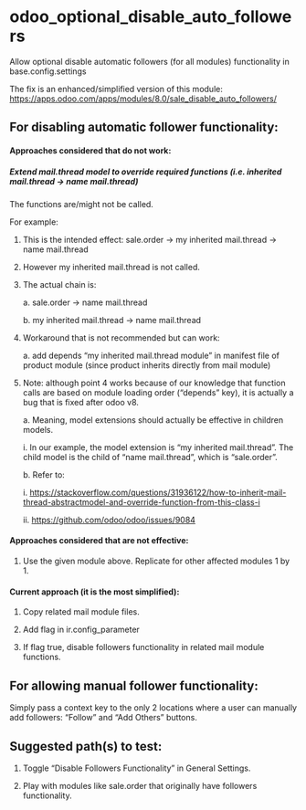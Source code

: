 # odoo_optional_disable_auto_followers
Allow optional disable automatic followers (for all modules) functionality in base.config.settings


The fix is an enhanced/simplified version of this module: https://apps.odoo.com/apps/modules/8.0/sale_disable_auto_followers/  
  
   
  
## For disabling automatic follower functionality:  
  
#### Approaches considered that do not work:  
  
##### Extend mail.thread model to override required functions (i.e. inherited mail.thread → name mail.thread)  
  
The functions are/might not be called.  
  
For example:  
  
1. This is the intended effect: sale.order → my inherited mail.thread → name mail.thread  
  
2. However my inherited mail.thread is not called.  
  
3. The actual chain is:  
  
   a. sale.order → name mail.thread  
  
   b. my inherited mail.thread → name mail.thread  
  
4. Workaround that is not recommended but can work:  
  
   a. add depends “my inherited mail.thread module” in manifest file of product module (since product inherits directly from mail module)  
  
5. Note: although point 4 works because of our knowledge that function calls are based on module loading order (“depends” key), it is actually a bug that is fixed after odoo v8.  
  
    a. Meaning, model extensions should actually be effective in children models.  
  
      i. In our example, the model extension is “my inherited mail.thread”. The child model is the child of “name mail.thread”, which is “sale.order”.  
  
    b. Refer to:  
  
      i. https://stackoverflow.com/questions/31936122/how-to-inherit-mail-thread-abstractmodel-and-override-function-from-this-class-i  
  
      ii. https://github.com/odoo/odoo/issues/9084  
      
  
#### Approaches considered that are not effective:  
  
1. Use the given module above. Replicate for other affected modules 1 by 1.  
  
   
  
#### Current approach (it is the most simplified):  
  
1. Copy related mail module files.  
  
2. Add flag in ir.config_parameter  
  
3. If flag true, disable followers functionality in related mail module functions.  
  
   
  
## For allowing manual follower functionality:  
  
Simply pass a context key to the only 2 locations where a user can manually add followers: “Follow” and “Add Others” buttons.  
  
   
  
## Suggested path(s) to test:  
  
1. Toggle “Disable Followers Functionality” in General Settings.  
  
2. Play with modules like sale.order that originally have followers functionality.  
